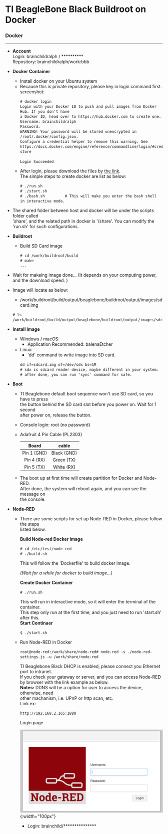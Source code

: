 TI BeagleBone Black Buildroot on Docker
====

### Docker
---

  - **Account**    
    Login: brainchildralph / **********    
    Repository: brainchildralph/work:bbb    

  - **Docker Container**    
    - Install docker on your Ubuntu system  
    - Because this is private repository, please key in login command first.   
      screenshot:       
      ```
      # docker login
      Login with your Docker ID to push and pull images from Docker Hub. If you don't have 
      a Docker ID, head over to https://hub.docker.com to create one.
      Username: brainchildralph
      Password:
      WARNING! Your password will be stored unencrypted in /root/.docker/config.json.
      Configure a credential helper to remove this warning. See
      https://docs.docker.com/engine/reference/commandline/login/#credentials-store
      
      Login Succeeded
      ```
    - After login, please download the files by [the link](https://github.com/bcralph/work/tree/master/Dockerfile/brainchildralph/bbb).     
      The simple steps to create docker are list as below:   
      ```
      # ./run.sh
      # ./start.sh
      # ./bash.sh         # This will make you enter the bash shell in interactive mode.     
      
      ```    
   - The shared folder between host and docker will be under the scripts folder called     
     'share', and the related path in docker is '/share'. You can modify the 'run.sh' 
     for such configurations. 

  - **Buildroot**    
    - Build SD Card image    
      ```
      # cd /work/buildroot/build
      # make 
      ...
      
      ```    
   - Wait for makeing image done... (It depends on your computing power, and the download speed. )    
   - Image will locate as below:     
     - /work/buildroot/build/output/beaglebone/buildroot/output/images/sdcard.img      
     ```
     # ls /work/buildroot/build/output/beaglebone/buildroot/output/images/sdcard.img
     ```
  - **Install Image**    
    - Windows / macOS: 
      - Application Recommended: balenaEtcher    
    - Linux: 
      - 'dd' command to write image into SD card.    
      ```
      dd if=sdcard.img of=/dev/sdx bs=1M 
      # sdx is sdcard reader device, maybe different in your system.  
      # after done, you can run 'sync' command for safe. 
      ```
  
  - **Boot**     
    - TI Beaglebone default boot sequence won't use SD card, so you have to press     
      the button behind the SD card slot before you power on. Wait for 1 second     
      after power on, release the button.     
    - Console login: root (no password)    

    - Adafruit 4 Pin Cable (PL2303)

      | **Board**    |  **cable**  |
      |:------------:|:-----------:|
      | Pin 1 (GND)  | Black (GND) |
      | Pin 4 (RX)   | Green (TX)  |
      | Pin 5 (TX)   | White (RX)  |

    - The boot up at first time will create partition for Docker and Node-RED.     
      After done, the system will reboot again, and you can see the message on     
      the console.     

  - **Node-RED**  
    - There are some scripts for set up Node-RED in Docker, please follow the steps    
      listed below.    
      
      **Build Node-red Docker Image**
      ```
      # cd /etc/test/node-red
      # ./build.sh
      ```   
      This will follow the 'Dockerfile' to build docker image.    
          
      *(Wait for a while for docker to build image...)*    
          
      **Create Docker Container**    
      ```
      # ./run.sh 
      ```    
      This will run in interactive mode, so it will enter the terminal of the container.     
      This step only run at the first time, and you just need to run 'start.sh' after this.     
      **Start Continaer**
      ```
      $ ./start.sh
      ```    
    - Run Node-RED in Docker    
      ```
      root@node-red:/work/share/node-red# node-red -s ./node-red-settings.js -u /work/share/node-red
      ```    
      TI Beaglebone Black DHCP is enabled, please connect you Ethernet port to intranet.   
      If you check your gateway or server, and you can access Node-RED by browser with 
      the link example as below.     
      **Notes:** DDNS will be a option for user to access the device, otherwise, need     
      other machanism, i.e. UPnP or http scan, etc.     
      Link ex:    
      ```
      http://192.168.2.165:1880
      ```    
      Login page    
      
      ![Node-RED Login](https://raw.githubusercontent.com/bcralph/work/master/docs/docker/bbb/node-red-login.png){:width="100px"}    
      - Login: brainchild/***************     

      



